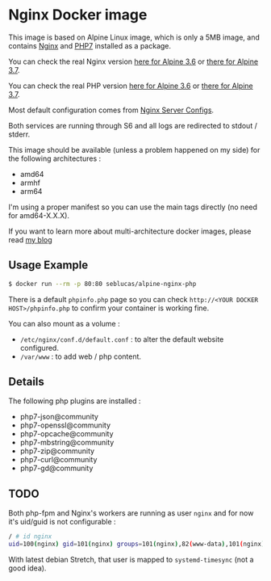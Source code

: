 # Nginx Docker image

This image is based on Alpine Linux image, which is only a 5MB image, and contains [Nginx](https://nginx.org/) and [PHP7](http://php.net/) installed as a package.

You can check the real Nginx version [here for Alpine 3.6](https://pkgs.alpinelinux.org/packages?name=nginx&branch=v3.6&repo=&arch=x86_64&maintainer=) or [there for Alpine 3.7](https://pkgs.alpinelinux.org/packages?name=nginx&branch=v3.7&repo=&arch=x86_64&maintainer=).

You can check the real PHP version [here for Alpine 3.6](https://pkgs.alpinelinux.org/packages?name=php7&branch=v3.6&repo=&arch=x86_64&maintainer=) or [there for Alpine 3.7](https://pkgs.alpinelinux.org/packages?name=php7&branch=v3.7&repo=&arch=x86_64&maintainer=).

Most default configuration comes from [Nginx Server Configs](https://github.com/h5bp/server-configs-nginx).

Both services are running through S6 and all logs are redirected to stdout / stderr.

This image should be available (unless a problem happened on my side) for the following architectures :
 * amd64
 * armhf
 * arm64

I'm using a proper manifest so you can use the main tags directly (no need for amd64-X.X.X).

If you want to learn more about multi-architecture docker images, please read [my blog](https://blog.slucas.fr/series/multi-architecture-docker-image/)

## Usage Example

```bash
$ docker run --rm -p 80:80 seblucas/alpine-nginx-php
```

There is a default `phpinfo.php` page so you can check `http://<YOUR DOCKER HOST>/phpinfo.php` to confirm your container is working fine.

You can also mount as a volume :
 * `/etc/nginx/conf.d/default.conf` : to alter the default website configured.
 * `/var/www` : to add web / php content.

## Details

The following php plugins are installed :
 * php7-json@community
 * php7-openssl@community
 * php7-opcache@community
 * php7-mbstring@community
 * php7-zip@community
 * php7-curl@community
 * php7-gd@community

## TODO

Both php-fpm and Nginx's workers are running as user `nginx` and for now it's uid/guid is not configurable :

```bash
/ # id nginx
uid=100(nginx) gid=101(nginx) groups=101(nginx),82(www-data),101(nginx)
```

With latest debian Stretch, that user is mapped to `systemd-timesync` (not a good idea).
